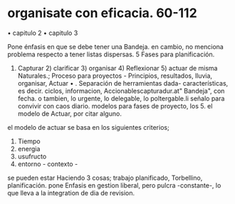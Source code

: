 # organisate con eficacia. 60-112
• capitulo 2
• capitulo 3

Pone énfasis en que se debe tener una Bandeja. en cambio, no menciona problema respecto a tener listas dispersas. 5 Fases para planificación.
1) Capturar 2) clarificar 3) organisar 4) Reflexionar 5) actuar
de misma Naturales.; Proceso para proyectos - Principios, resultados, lluvia, organisar, Actuar • . Separación de herramientas dada- características, es decir. ciclos, informacion, Accionablescapturadur.at" Bandeja"\, con fecha. o tambien, lo urgente, lo delegable, lo poltergable.li señalo para convivir con caos diario. modelos para fases de proyecto, los 5. el modelo de Actuar, por citar alguno.

el modelo de actuar se basa en los siguientes criterios;
1) Tiempo
2) energia
3) usufructo
4) entorno - contexto -

se pueden estar Haciendo 3 cosas; trabajo planificado, Torbellino, planificación.
pone Enfasis en gestion liberal, pero pulcra -constante-, lo que lleva a la integration de dia de revision.